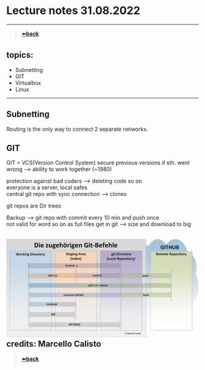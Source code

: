 # Lecture notes 31.08.2022

---
>[⬅️**back**](./README.md)

## topics:
- Subnetting
- GIT
- Virtualbox
- Linux

---

## Subnetting
Routing is the only way to connect 2 separate networks.  


## GIT
GIT = VCS(Version Control System)
secure previous versions if sth. went wrong --> ability to work together (~1980)

protection against bad coders --> deleting code so on  
everyone is a server, local safes  
central git repo with sync connection --> clones

git repos are Dir trees  

Backup --> git repo with commit every 10 min and push once  
not valid for word so on as full files get  in git --> size and download  to big  

![git_functionality](./images/lecture02_03c_Die_drei_Status_GIT-Projekt_Kommandos.jpg)  
credits: Marcello Calisto
---
>[⬅️**back**](./README.md)